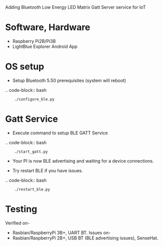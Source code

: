 Adding Bluetooth Low Energy LED Matrix Gatt Server service for IoT

Software, Hardware
===================
* Raspberry Pi2B/Pi3B
* LightBlue Explorer Android App

OS setup
========

* Setup Bluetooth 5.50 prerequisites (system will reboot)

.. code-block:: bash

        ./configure_ble.py

Gatt Service
============
* Execute command to setup BLE GATT Service

.. code-block:: bash

        ./start_gatt.py

* Your PI is now BLE advertising and waiting for a device connections.

* Try restart BLE if you have issues.

.. code-block:: bash

        ./restart_ble.py


Testing
=======
Verified on-
- Rasbian/RaspberryPi 3B+, UART BT.
Issues on-
- Rasbian/RaspberryPi 2B+, USB BT (BLE advertising issues), SenseHat.
